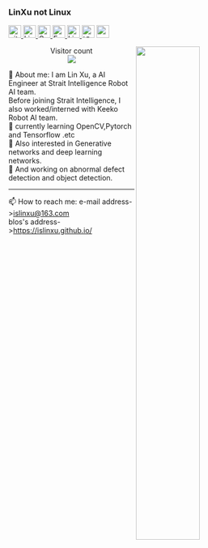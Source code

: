 ### LinXu not Linux

<p> 
<a href="https://github.com/isLinXu?tab=followers"> <img src="https://img.shields.io/github/followers/isLinXu?label=Followers&style=plastic" height="25px" alt="github follow" /> </a>
<a href="https://islinxu.github.io/"> <img src="https://img.shields.io/badge/&#8459-homepage-3875B7.svg?labelColor=21438A&style=plastic" height="25px" alt="Lin Xu">
<a href="https://"><img src="https://img.shields.io/badge/scholar-4385FE.svg?&style=plastic&logo=google-scholar&logoColor=white" alt="Google Scholar" height="25px"> </a>
<a href="mailto:xmulinxu@gmail.com"> <img src="https://img.shields.io/badge/gmail-%23D14836.svg?&style=plastic&logo=gmail&logoColor=white" height="25px" alt="Email">
<a href="https://https://github.com/isLinXu"><img src="https://img.shields.io/badge/linkedin-006CAC.svg?&style=plastic&logo=linkedin&logoColor=white" height="25px" alt="LinkedIn"> </a>
<a href="https:"><img src="https://img.shields.io/badge/知乎-0079FF.svg?style=plastic&logo=zhihu&logoColor=white" height="25px" alt="知乎"></a>
<a href="https://https://github.com/isLinXu"> <img src="https://img.shields.io/badge/-CV-black?style=plastic" height="25px"> </a>
</p> 

<img style="width: 50%" align="right" src="https://github-readme-stats.vercel.app/api?username=isLinXu&show_icons=true&hide_border=true&count_private=true" />

<p align="center"> 
  Visitor count<br>
  <img src="https://profile-counter.glitch.me/isLinXu/count.svg" />
</p>

💬 About me: 
I am Lin Xu, a AI Engineer at Strait Intelligence Robot AI team.</br> 
Before joining Strait Intelligence, I also worked/interned with Keeko Robot AI team. </br> 
🌱 currently learning OpenCV,Pytorch and Tensorflow .etc </br> 
🌱 Also interested in Generative networks and deep learning networks.</br> 
🔭 And working on abnormal defect detection and object detection.</br> 

---

📫 How to reach me: 
e-mail address->islinxu@163.com </br> 
blos's address->https://islinxu.github.io/</br> 
